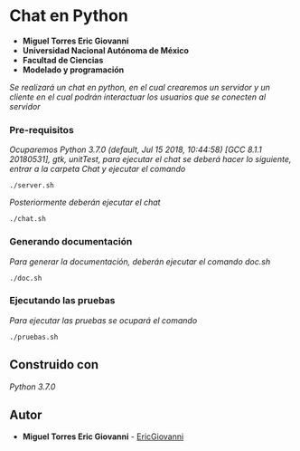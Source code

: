 # Chat en Python

* **Miguel Torres Eric Giovanni**
* **Universidad Nacional Autónoma de México**
* **Facultad de Ciencias**
* **Modelado y programación**

_Se realizará un chat en python, en el cual crearemos un servidor y un cliente en el cual podrán interactuar los usuarios que se conecten al servidor_

### Pre-requisitos 

_Ocuparemos Python 3.7.0 (default, Jul 15 2018, 10:44:58) [GCC 8.1.1 20180531], gtk, unitTest, para ejecutar el chat se deberá hacer lo siguiente, entrar a la carpeta Chat y ejecutar el comando_

```
./server.sh
```

_Posteriormente deberán ejecutar el chat_

```
./chat.sh
```

### Generando documentación

_Para generar la documentación, deberán ejecutar el comando doc.sh_

```
./doc.sh
```

### Ejecutando las pruebas 

_Para ejecutar las pruebas se ocupará el comando_

```
./pruebas.sh
```

## Construido con 

_Python 3.7.0_

## Autor

* **Miguel Torres Eric Giovanni** - [EricGiovanni](https://github.com/EricGiovanni)

